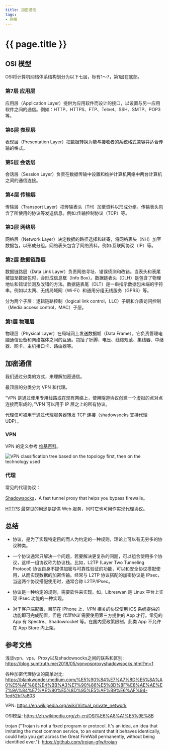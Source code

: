 ```yaml
---
title: 加密通信
tags:
- 网络
---
```


# {{ page.title }}

## OSI 模型

OSI将计算机网络体系结构划分为以下七层，标有1～7，第1层在底部。

### 第7层 应用层
应用层（Application Layer）提供为应用软件而设计的接口，以设置与另一应用软件之间的通信。例如：HTTP、HTTPS、FTP、Telnet、SSH、SMTP、POP3等。

### 第6层 表现层
表现层（Presentation Layer）把数据转换为能与接收者的系统格式兼容并适合传输的格式。

### 第5层 会话层
会话层（Session Layer）负责在数据传输中设置和维护计算机网络中两台计算机之间的通信连接。

### 第4层 传输层
传输层（Transport Layer）把传输表头（TH）加至资料以形成分组。传输表头包含了所使用的协议等发送信息。例如:传输控制协议（TCP）等。

### 第3层 网络层
网络层（Network Layer）决定数据的路径选择和转寄，将网络表头（NH）加至数据包，以形成分组。网络表头包含了网络资料。例如:互联网协议（IP）等。

### 第2层 数据链路层
数据链路层（Data Link Layer）负责网络寻址、错误侦测和改错。当表头和表尾被加至数据包时，会形成信息框（Info Box）。数据链表头（DLH）是包含了物理地址和错误侦测及改错的方法。数据链表尾（DLT）是一串指示数据包末端的字符串。例如以太网、无线局域网（Wi-Fi）和通用分组无线服务（GPRS）等。

分为两个子层：逻辑链路控制（logical link control，LLC）子层和介质访问控制（Media access control，MAC）子层。

### 第1层 物理层

物理层（Physical Layer）在局域网上发送数据帧（Data Frame），它负责管理电脑通信设备和网络媒体之间的互通。包括了针脚、电压、线缆规范、集线器、中继器、网卡、主机接口卡、路由器等。

## 加密通信

我们通过分类的方式，来理解加密通信。

最顶层的分类分为 VPN 和代理。

“VPN 是通过使用专用线路或在现有网络上，使用隧道协议创建一个虚拟的点对点连接而形成的。”VPN 可以用于 IP 层之上的所有协议。

代理仅可被用于通过代理服务器转发 TCP 连接（shadowsocks 支持代理 UDP）。

### VPN

VPN 的定义参考 [维基百科](https://en.wikipedia.org/wiki/Virtual_private_network)。

![VPN classification tree based on the topology first, then on the technology used](/images/2023-01-12-VPN_classification-en.png)

### 代理

常见的代理协议：

[Shadowsocks](https://shadowsocks.org/)，A fast tunnel proxy that helps you bypass firewalls。

[HTTPS](https://en.wikipedia.org/wiki/HTTPS) 最常见的用途是提供 Web 服务，同时它也可用作实现代理协议。

## 总结

* 协议，是为了实现特定目的而人为约定的一种规则，理论上可以有无穷多的协议种类。

* 一个协议通常只解决一个问题，若要解决更复杂的问题，可以组合使用多个协议，这样一组协议称为协议栈。比如，L2TP (Layer Two Tunneling Protocol) 协议自身不提供加密与可靠性验证的功能，可以和安全协议搭配使用，从而实现数据的加密传输。经常与 L2TP 协议搭配的加密协议是 IPsec，当这两个协议搭配使用时，通常合称 L2TP/IPsec。

* 协议是一种约定的规则，需要软件来实现。如，Libreswan 是 Linux 平台上实现 IPsec 功能的一种实现。

* 对于客户端配置，目前在 iPhone 上，*VPN* 相关的协议使用 iOS 系统提供的功能即可完成配置，但是 *代理协议* 需要使用第三方提供的 App 才行。常见的 App 有 Spectre、Shadowrocket 等。在国内受政策限制，此类 App 不允许在 App Store 内上架。

## 参考文档

浅谈vpn、vps、Proxy以及shadowsocks之间的联系和区别: https://blog.sumtruth.me/2018/05/vpnvpsproxyshadowsocks.html?m=1

各种加密代理协议的简单对比: https://blankwonder.medium.com/%E5%90%84%E7%A7%8D%E5%8A%A0%E5%AF%86%E4%BB%A3%E7%90%86%E5%8D%8F%E8%AE%AE%E7%9A%84%E7%AE%80%E5%8D%95%E5%AF%B9%E6%AF%94-1ed52bf7a803

VPN: https://en.wikipedia.org/wiki/Virtual_private_network

OSI模型: https://zh.wikipedia.org/zh-cn/OSI%E6%A8%A1%E5%9E%8B

trojan ("Trojan is not a fixed program or protocol. It's an idea, an idea that imitating the most common service, to an extent that it behaves identically, could help you get across the Great FireWall permanently, without being identified ever."): https://github.com/trojan-gfw/trojan
